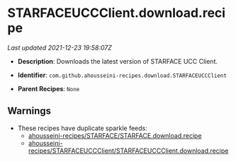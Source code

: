 # STARFACEUCCClient.download.recipe

_Last updated 2021-12-23 19:58:07Z_

- **Description**: Downloads the latest version of STARFACE UCC Client.

- **Identifier**: `com.github.ahousseini-recipes.download.STARFACEUCCClient`

- **Parent Recipes**: `None`

## Warnings

- These recipes have duplicate sparkle feeds:
    - [ahousseini-recipes/STARFACE/STARFACE.download.recipe](/autopkg-dupe-tracker/ahousseini-recipes/STARFACE/STARFACE.download.recipe)
    - [ahousseini-recipes/STARFACEUCCClient/STARFACEUCCClient.download.recipe](/autopkg-dupe-tracker/ahousseini-recipes/STARFACEUCCClient/STARFACEUCCClient.download.recipe)
